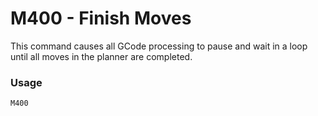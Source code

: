 # M400 - Finish Moves

This command causes all GCode processing to pause and wait in a loop until all moves in the planner are completed.

### Usage

``` M400 ```